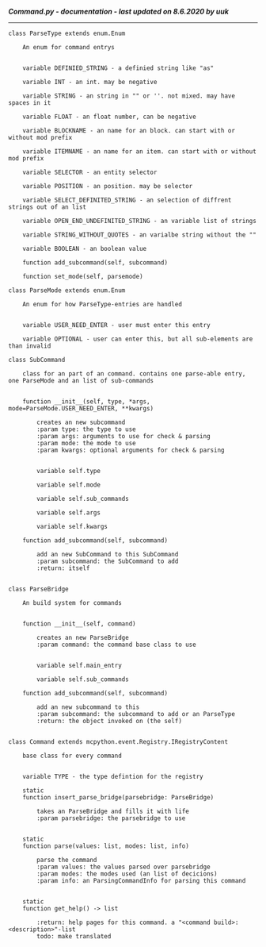 ***Command.py - documentation - last updated on 8.6.2020 by uuk***
___

    class ParseType extends enum.Enum
        
        An enum for command entrys


        variable DEFINIED_STRING - a definied string like "as"

        variable INT - an int. may be negative

        variable STRING - an string in "" or ''. not mixed. may have spaces in it

        variable FLOAT - an float number, can be negative

        variable BLOCKNAME - an name for an block. can start with or without mod prefix

        variable ITEMNAME - an name for an item. can start with or without mod prefix

        variable SELECTOR - an entity selector

        variable POSITION - an position. may be selector

        variable SELECT_DEFINITED_STRING - an selection of diffrent strings out of an list

        variable OPEN_END_UNDEFINITED_STRING - an variable list of strings

        variable STRING_WITHOUT_QUOTES - an varialbe string without the ""

        variable BOOLEAN - an boolean value

        function add_subcommand(self, subcommand)

        function set_mode(self, parsemode)

    class ParseMode extends enum.Enum
        
        An enum for how ParseType-entries are handled


        variable USER_NEED_ENTER - user must enter this entry

        variable OPTIONAL - user can enter this, but all sub-elements are than invalid

    class SubCommand
        
        class for an part of an command. contains one parse-able entry, one ParseMode and an list of sub-commands


        function __init__(self, type, *args, mode=ParseMode.USER_NEED_ENTER, **kwargs)
            
            creates an new subcommand
            :param type: the type to use
            :param args: arguments to use for check & parsing
            :param mode: the mode to use
            :param kwargs: optional arguments for check & parsing


            variable self.type

            variable self.mode

            variable self.sub_commands

            variable self.args

            variable self.kwargs

        function add_subcommand(self, subcommand)
            
            add an new SubCommand to this SubCommand
            :param subcommand: the SubCommand to add
            :return: itself


    class ParseBridge
        
        An build system for commands


        function __init__(self, command)
            
            creates an new ParseBridge
            :param command: the command base class to use


            variable self.main_entry

            variable self.sub_commands

        function add_subcommand(self, subcommand)
            
            add an new subcommand to this
            :param subcommand: the subcommand to add or an ParseType
            :return: the object invoked on (the self)


    class Command extends mcpython.event.Registry.IRegistryContent
        
        base class for every command


        variable TYPE - the type defintion for the registry

        static
        function insert_parse_bridge(parsebridge: ParseBridge)
            
            takes an ParseBridge and fills it with life
            :param parsebridge: the parsebridge to use


        static
        function parse(values: list, modes: list, info)
            
            parse the command
            :param values: the values parsed over parsebridge
            :param modes: the modes used (an list of decicions)
            :param info: an ParsingCommandInfo for parsing this command


        static
        function get_help() -> list
            
            :return: help pages for this command. a "<command build>: <description>"-list
            todo: make translated
